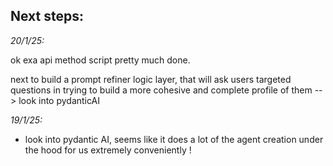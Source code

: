 ## Next steps:

_20/1/25:_

ok exa api method script pretty much done.

next to build a prompt refiner logic layer, that will ask users targeted questions in trying to build a more cohesive and complete profile of them --> look into pydanticAI

_19/1/25:_

- look into pydantic AI, seems like it does a lot of the agent creation under the hood for us extremely conveniently !
